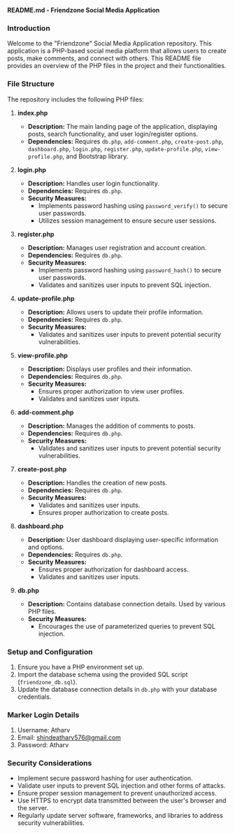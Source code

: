 **README.md - Friendzone Social Media Application**

### Introduction

Welcome to the "Friendzone" Social Media Application repository. This application is a PHP-based social media platform that allows users to create posts, make comments, and connect with others. This README file provides an overview of the PHP files in the project and their functionalities.

### File Structure

The repository includes the following PHP files:

1. **index.php**

   - **Description:** The main landing page of the application, displaying posts, search functionality, and user login/register options.
   - **Dependencies:** Requires `db.php`, `add-comment.php`, `create-post.php`, `dashboard.php`, `login.php`, `register.php`, `update-profile.php`, `view-profile.php`, and Bootstrap library.

2. **login.php**

   - **Description:** Handles user login functionality.
   - **Dependencies:** Requires `db.php`.
   - **Security Measures:**
     - Implements password hashing using `password_verify()` to secure user passwords.
     - Utilizes session management to ensure secure user sessions.

3. **register.php**

   - **Description:** Manages user registration and account creation.
   - **Dependencies:** Requires `db.php`.
   - **Security Measures:**
     - Implements password hashing using `password_hash()` to secure user passwords.
     - Validates and sanitizes user inputs to prevent SQL injection.

4. **update-profile.php**

   - **Description:** Allows users to update their profile information.
   - **Dependencies:** Requires `db.php`.
   - **Security Measures:**
     - Validates and sanitizes user inputs to prevent potential security vulnerabilities.

5. **view-profile.php**

   - **Description:** Displays user profiles and their information.
   - **Dependencies:** Requires `db.php`.
   - **Security Measures:**
     - Ensures proper authorization to view user profiles.
     - Validates and sanitizes user inputs.

6. **add-comment.php**

   - **Description:** Manages the addition of comments to posts.
   - **Dependencies:** Requires `db.php`.
   - **Security Measures:**
     - Validates and sanitizes user inputs to prevent potential security vulnerabilities.

7. **create-post.php**

   - **Description:** Handles the creation of new posts.
   - **Dependencies:** Requires `db.php`.
   - **Security Measures:**
     - Validates and sanitizes user inputs.
     - Ensures proper authorization to create posts.

8. **dashboard.php**

   - **Description:** User dashboard displaying user-specific information and options.
   - **Dependencies:** Requires `db.php`.
   - **Security Measures:**
     - Ensures proper authorization for dashboard access.
     - Validates and sanitizes user inputs.

9. **db.php**
   - **Description:** Contains database connection details. Used by various PHP files.
   - **Security Measures:**
     - Encourages the use of parameterized queries to prevent SQL injection.

### Setup and Configuration

1. Ensure you have a PHP environment set up.
2. Import the database schema using the provided SQL script (`friendzone_db.sql`).
3. Update the database connection details in `db.php` with your database credentials.

### Marker Login Details

1. Username: Atharv
2. Email: shindeatharv576@gmail.com
3. Password: Atharv

### Security Considerations

- Implement secure password hashing for user authentication.
- Validate user inputs to prevent SQL injection and other forms of attacks.
- Ensure proper session management to prevent unauthorized access.
- Use HTTPS to encrypt data transmitted between the user's browser and the server.
- Regularly update server software, frameworks, and libraries to address security vulnerabilities.

